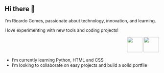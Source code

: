 ## Hi there 👋 
<p>I'm Ricardo Gomes, passionate about technology, innovation, and learning.</p>
<p>I love experimenting with new tools and coding projects!</p>
<p align="right">
  <img src="https://i.pinimg.com/originals/e9/38/d1/e938d18fc07a3ffd16b4864ef2f1308f.gif" width="50">
  <img src="https://i.pinimg.com/originals/e8/2b/e6/e82be6cee446f9b3f8a0b70b2649f679.gif" width="50">
  <ul>
   <li>I’m currently learning Python, HTML and CSS</li>
   <li>I’m looking to collaborate on easy projects and build a solid portfile</li>
  </ul> 
</p>



